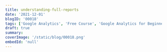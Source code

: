 ```yaml
---
title: understanding-full-reports
date: '2021-12-01'
blogID: '00018'
tags: ['Google Analytics', 'Free Course', 'Google Analytics for Beginners']
draft: true
summary:
coverImage: '/static/blog/00018.png'
embedId: 'null'
---
```

